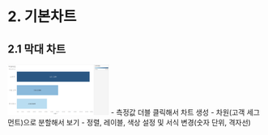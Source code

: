 # 2. 기본차트

## 2.1 막대 차트
<img src="image/02. 기본차트_막대.PNG" width="200" height="100">       
- 측정값 더블 클릭해서 차트 생성
- 차원(고객 세그먼트)으로 분할해서 보기
- 정렬, 레이블, 색상 설정 및 서식 변경(숫자 단위, 격자선)